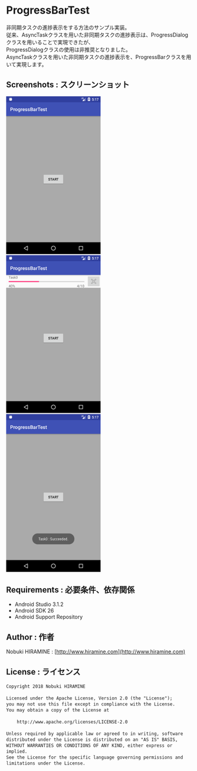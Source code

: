 # ProgressBarTest
非同期タスクの進捗表示をする方法のサンプル実装。  
従来、AsyncTaskクラスを用いた非同期タスクの進捗表示は、ProgressDialogクラスを用いることで実現できたが、  
ProgressDialogクラスの使用は非推奨となりました。  
AsyncTaskクラスを用いた非同期タスクの進捗表示を、ProgressBarクラスを用いて実現します。  

## Screenshots : スクリーンショット
<img src="_images/Screenshot_01.png" width="256" alt="Screenshot"/> <img src="_images/Screenshot_02.png" width="256" alt="Screenshot"/> <img src="_images/Screenshot_03.png" width="256" alt="Screenshot"/>

## Requirements : 必要条件、依存関係
- Android Studio 3.1.2
- Android SDK 26
- Android Support Repository

## Author : 作者
Nobuki HIRAMINE : [http://www.hiramine.com](http://www.hiramine.com)

## License : ライセンス
```
Copyright 2018 Nobuki HIRAMINE

Licensed under the Apache License, Version 2.0 (the "License");
you may not use this file except in compliance with the License.
You may obtain a copy of the License at

    http://www.apache.org/licenses/LICENSE-2.0

Unless required by applicable law or agreed to in writing, software
distributed under the License is distributed on an "AS IS" BASIS,
WITHOUT WARRANTIES OR CONDITIONS OF ANY KIND, either express or implied.
See the License for the specific language governing permissions and
limitations under the License.
```
